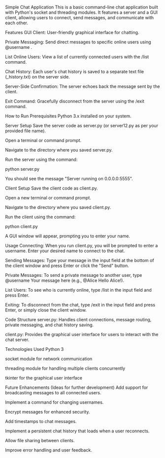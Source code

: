 Simple Chat Application
This is a basic command-line chat application built with Python's socket and threading modules. It features a server and a GUI client, allowing users to connect, send messages, and communicate with each other.

Features
GUI Client: User-friendly graphical interface for chatting.

Private Messaging: Send direct messages to specific online users using @username <message>.

List Online Users: View a list of currently connected users with the /list command.

Chat History: Each user's chat history is saved to a separate text file (<username>_history.txt) on the server side.

Server-Side Confirmation: The server echoes back the message sent by the client.

Exit Command: Gracefully disconnect from the server using the /exit command.

How to Run
Prerequisites
Python 3.x installed on your system.

Server Setup
Save the server code as server.py (or server12.py as per your provided file name).

Open a terminal or command prompt.

Navigate to the directory where you saved server.py.

Run the server using the command:

python server.py

You should see the message "Server running on 0.0.0.0:5555".

Client Setup
Save the client code as client.py.

Open a new terminal or command prompt.

Navigate to the directory where you saved client.py.

Run the client using the command:

python client.py

A GUI window will appear, prompting you to enter your name.

Usage
Connecting: When you run client.py, you will be prompted to enter a username. Enter your desired name to connect to the chat.

Sending Messages: Type your message in the input field at the bottom of the client window and press Enter or click the "Send" button.

Private Messages: To send a private message to another user, type @username Your message here (e.g., @Alice Hello Alice!).

List Users: To see who is currently online, type /list in the input field and press Enter.

Exiting: To disconnect from the chat, type /exit in the input field and press Enter, or simply close the client window.

Code Structure
server.py: Handles client connections, message routing, private messaging, and chat history saving.

client.py: Provides the graphical user interface for users to interact with the chat server.

Technologies Used
Python 3

socket module for network communication

threading module for handling multiple clients concurrently

tkinter for the graphical user interface

Future Enhancements (Ideas for further development)
Add support for broadcasting messages to all connected users.

Implement a command for changing usernames.

Encrypt messages for enhanced security.

Add timestamps to chat messages.

Implement a persistent chat history that loads when a user reconnects.

Allow file sharing between clients.

Improve error handling and user feedback.
